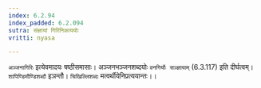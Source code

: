 ```yaml
---
index: 6.2.94
index_padded: 6.2.094
sutra: संज्ञायां गिरिनिकाययोः
vritti: nyasa

---
```

`अञ्जनागिरिः` इत्येवमादयः षष्ठीसमासाः। अञ्जनभञ्जनशब्दयोः `वनगिर्योः सञ्ज्ञायाम्` (6.3.117) इति दीर्घत्वम्। `शापिण्डिमौण्डिशब्दौ` इञन्तौ। `चिखिल्लिशब्दः` मत्वर्थीयेनिप्रत्ययान्तः।।